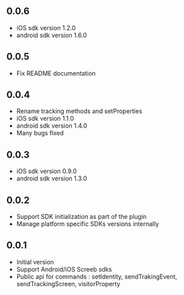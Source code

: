 ## 0.0.6

- iOS sdk version 1.2.0
- android sdk version 1.6.0

## 0.0.5

- Fix README documentation

## 0.0.4

- Rename tracking methods and setProperties
- iOS sdk version 1.1.0
- android sdk version 1.4.0
- Many bugs fixed

## 0.0.3

- iOS sdk version 0.9.0
- android sdk version 1.3.0

## 0.0.2

- Support SDK initialization as part of the plugin
- Manage platform specific SDKs versions internally

## 0.0.1

- Initial version
- Support Android/iOS Screeb sdks
- Public api for commands : setIdentity, sendTrakingEvent, sendTrackingScreen, visitorProperty

